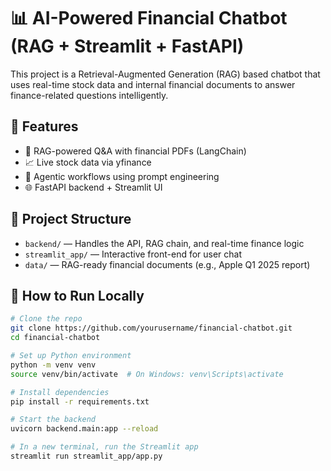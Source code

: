 # 📊 AI-Powered Financial Chatbot (RAG + Streamlit + FastAPI)

This project is a Retrieval-Augmented Generation (RAG) based chatbot that uses real-time stock data and internal financial documents to answer finance-related questions intelligently.

## 🔧 Features

- 💬 RAG-powered Q&A with financial PDFs (LangChain)
- 📈 Live stock data via yfinance
- 🧠 Agentic workflows using prompt engineering
- 🌐 FastAPI backend + Streamlit UI

## 📂 Project Structure

- `backend/` — Handles the API, RAG chain, and real-time finance logic
- `streamlit_app/` — Interactive front-end for user chat
- `data/` — RAG-ready financial documents (e.g., Apple Q1 2025 report)

## 🚀 How to Run Locally

```bash
# Clone the repo
git clone https://github.com/yourusername/financial-chatbot.git
cd financial-chatbot

# Set up Python environment
python -m venv venv
source venv/bin/activate  # On Windows: venv\Scripts\activate

# Install dependencies
pip install -r requirements.txt

# Start the backend
uvicorn backend.main:app --reload

# In a new terminal, run the Streamlit app
streamlit run streamlit_app/app.py
